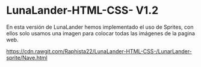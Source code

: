 # LunaLander-HTML-CSS- V1.2

En esta versión de LunaLander hemos implementado el uso de Sprites, con ellos solo usamos una imagen para colocar todas las imágenes de la pagina web.

https://cdn.rawgit.com/Raphista22/LunaLander-HTML-CSS-/LunarLander-sprite/Nave.html
